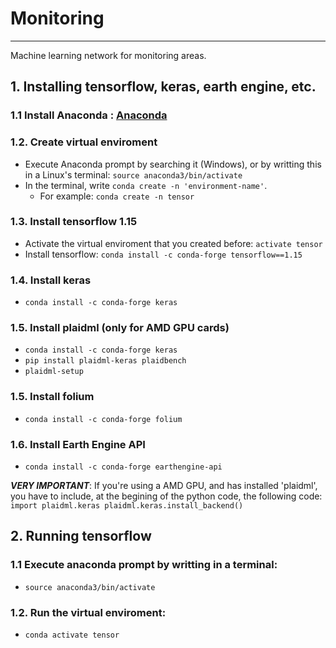 # Monitoring
-------------

Machine learning network for monitoring areas.

## 1. Installing tensorflow, keras, earth engine, etc.

### 1.1 Install Anaconda : [Anaconda](https://www.anaconda.com/distribution/?gclid=EAIaIQobChMIopvCio3R5QIV05rVCh1Isg3qEAAYASAAEgKoQfD_BwE#download-section)

### 1.2. Create virtual enviroment
- Execute Anaconda prompt by searching it (Windows), or by writting this in a Linux's terminal: `source anaconda3/bin/activate`
- In the terminal, write `conda create -n 'environment-name'`. 
	- For example: `conda create -n tensor`

###	1.3. Install tensorflow 1.15
- Activate the virtual enviroment that you created before: `activate tensor`
-	Install tensorflow: `conda install -c conda-forge tensorflow==1.15`

### 1.4. Install keras
-	`conda install -c conda-forge keras`

### 1.5. Install plaidml (only for AMD GPU cards)
-	`conda install -c conda-forge keras`
- `pip install plaidml-keras plaidbench`
- `plaidml-setup`

### 1.5. Install folium
-	`conda install -c conda-forge folium`

### 1.6. Install Earth Engine API
-	`conda install -c conda-forge earthengine-api`

***VERY IMPORTANT***:
If you're using a AMD GPU, and has installed 'plaidml', you have to include, at the begining of the python code, the following code: `import plaidml.keras plaidml.keras.install_backend()`

## 2. Running tensorflow

### 1.1 Execute anaconda prompt by writting in a terminal: 
-	`source anaconda3/bin/activate`

### 1.2. Run the virtual enviroment: 
-	`conda activate tensor`